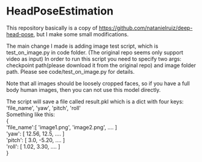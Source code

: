 # HeadPoseEstimation


This repository basically is a copy of https://github.com/natanielruiz/deep-head-pose, but I make some small modifications.<br />

The main change I made is adding image test script, which is test_on_image.py in code folder. (The original repo seems only support video as input) In order to run this script you need to specify two args: checkpoint path(please download it from the original repo) and image folder path. Please see code/test_on_image.py for details. <br />

Note that all images should be loosely cropped faces, so if you have a full body human images, then you can not use this model directly. <br />

The script will save a file called result.pkl which is a dict with four keys: 'file_name', 'yaw', 'pitch', 'roll'<br />
Something like this:<br />
{ <br />
'file_name':[ 'image1.png',  'image2.png', ....  ]<br />
'yaw':      [    12.56,          12.5,       ....  ]<br />
'pitch':    [    3.0,           -5.20,       ....  ]<br />
'roll':     [    1.02,           3.30,       ....  ]<br />
}<br />










